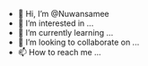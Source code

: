 - 👋 Hi, I’m @Nuwansamee
- 👀 I’m interested in ...
- 🌱 I’m currently learning ...
- 💞️ I’m looking to collaborate on ...
- 📫 How to reach me ...

<!---
Nuwansamee/Nuwansamee is a ✨ special ✨ repository because its `README.md` (this file) appears on your GitHub profile.
You can click the Preview link to take a look at your changes.
--->
